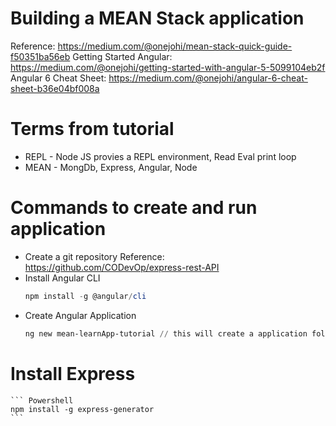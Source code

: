 
# Building a MEAN Stack application 
Reference: https://medium.com/@onejohi/mean-stack-quick-guide-f50351ba56eb
Getting Started Angular: https://medium.com/@onejohi/getting-started-with-angular-5-5099104eb2f
Angular 6 Cheat Sheet: https://medium.com/@onejohi/angular-6-cheat-sheet-b36e04bf008a


# Terms from tutorial
* REPL - Node JS provies a REPL environment, Read Eval print loop
* MEAN - MongDb, Express, Angular, Node

# Commands to create and run application
* Create a git repository Reference: https://github.com/CODevOp/express-rest-API
* Install Angular CLI
    ``` Powershell
    npm install -g @angular/cli
    ``` 
* Create Angular Application
    ``` Powershell
    ng new mean-learnApp-tutorial // this will create a application folder and a src folder. Run from github folder.
    ```

# Install Express
    ``` Powershell
    npm install -g express-generator
    ```